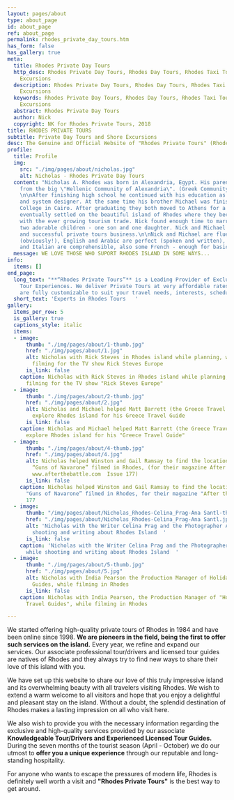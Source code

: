 ```yaml
---
layout: pages/about
type: about_page
id: about_page
ref: about_page
permalink: rhodes_private_day_tours.htm
has_form: false
has_gallery: true
meta:
  title: Rhodes Private Day Tours
  http_desc: Rhodes Private Day Tours, Rhodes Day Tours, Rhodes Taxi Tours and Shore
    Excursions
  description: Rhodes Private Day Tours, Rhodes Day Tours, Rhodes Taxi Tours and Shore
    Excursions
  keywords: Rhodes Private Day Tours, Rhodes Day Tours, Rhodes Taxi Tours and Shore
    Excursions
  abstract: Rhodes Private Day Tours
  author: Nick
  copyright: NK for Rhodes Private Tours, 2018
title: RHODES PRIVATE TOURS
subtitle: Private Day Tours and Shore Excursions
desc: The Genuine and Official Website of "Rhodes Private Tours" (RhodesPrivateTours.Com)
profile:
  title: Profile
  img:
    src: "./img/pages/about/nicholas.jpg"
    alt: Nicholas - Rhodes Private Day Tours
  content: "Nicholas A. Rhodes was born in Alexandria, Egypt. His parents were Greek,
    from the big \"Hellenic Community of Alexandria\". (Greek Community of Alexandria)
    \n\nAfter finishing high school he continued with his education as a programming
    and system designer. At the same time his brother Michael was finishing the Tourism
    College in Cairo. After graduating they both moved to Athens for a few years and
    eventually settled on the beautiful island of Rhodes where they became involved
    with the ever growing tourism trade. Nick found enough time to marry and produce
    two adorable children - one son and one daughter. Nick and Michael now run a professional
    and successful private tours business.\n\nNick and Michael are fluent in Greek
    (obviously!), English and Arabic are perfect (spoken and written), Spanish, German
    and Italian are comprehensible, also some French - enough for basic conversation."
  message: WE LOVE THOSE WHO SUPORT RHODES ISLAND IN SOME WAYS...
info:
  items: []
end_page:
  long_text: "**“Rhodes Private Tours”** is a Leading Provider of Exclusive and Personalized
    Tour Experiences. We deliver Private Tours at very affordable rates. All our tours
    are fully customizable to suit your travel needs, interests, schedules, and dates."
  short_text: 'Experts in Rhodes Tours   '
gallery:
  items_per_row: 5
  is_gallery: true
  captions_style: italic
  items:
  - image:
      thumb: "./img/pages/about/1-thumb.jpg"
      href: "./img/pages/about/1.jpg"
      alt: Nicholas with Rick Steves in Rhodes island while planning, writing and
        filming for the TV show Rick Steves Europe
      is_link: false
    caption: Nicholas with Rick Steves in Rhodes island while planning, writing and
      filming for the TV show "Rick Steves Europe"
  - image:
      thumb: "./img/pages/about/2-thumb.jpg"
      href: "./img/pages/about/2.jpg"
      alt: Nicholas and Michael helped Matt Barrett (the Greece Travel Expert) to
        explore Rhodes island for his Greece Travel Guide
      is_link: false
    caption: Nicholas and Michael helped Matt Barrett (the Greece Travel Expert) to
      explore Rhodes island for his "Greece Travel Guide"
  - image:
      thumb: "./img/pages/about/4-thumb.jpg"
      href: "./img/pages/about/4.jpg"
      alt: Nicholas helped Winston and Gail Ramsay to find the locations where the
        “Guns of Navarone” filmed in Rhodes, (for their magazine After the Battle
        www.afterthebattle.com  Issue 177)
      is_link: false
    caption: Nicholas helped Winston and Gail Ramsay to find the locations where the
      "Guns of Navarone” filmed in Rhodes, for their magazine "After the Battle" Issue
      177
  - image:
      thumb: "/img/pages/about/Nicholas_Rhodes-Celina_Prag-Ana Santl-thumb.jpg"
      href: "./img/pages/about/Nicholas_Rhodes-Celina_Prag-Ana Santl.jpg"
      alt: 'Nicholas with the Writer Celina Prag and the Photographer Ana Santl, while
        shooting and writing about Rhodes Island  '
      is_link: false
    caption: 'Nicholas with the Writer Celina Prag and the Photographer Ana Santl,
      while shooting and writing about Rhodes Island  '
  - image:
      thumb: "./img/pages/about/5-thumb.jpg"
      href: "./img/pages/about/5.jpg"
      alt: Nicholas with India Pearson the Production Manager of Holiday Extras Travel
        Guides, while filming in Rhodes
      is_link: false
    caption: Nicholas with India Pearson, the Production Manager of "Holiday Extras
      Travel Guides", while filming in Rhodes

---
```

We started offering high-quality private tours of Rhodes in 1984 and have been online since 1998. **We are pioneers in the field, being the first to offer such services on the island.** Every year, we refine and expand our services. Our associate professional tour/drivers and licensed tour guides are natives of Rhodes and they always try to find new ways to share their love of this island with you.

We have set up this website to share our love of this truly impressive island and its overwhelming beauty with all travelers visiting Rhodes. We wish to extend a warm welcome to all visitors and hope that you enjoy a delightful and pleasant stay on the island. Without a doubt, the splendid destination of Rhodes makes a lasting impression on all who visit here.

We also wish to provide you with the necessary information regarding the exclusive and high-quality services provided by our associate **Knowledgeable Tour/Drivers and Experienced Licensed Tour Guides.** During the seven months of the tourist season (April - October) we do our utmost to **offer you a unique experience** through our reputable and long-standing hospitality.

For anyone who wants to escape the pressures of modern life, Rhodes is definitely well worth a visit and **"Rhodes Private Tours"** is the best way to get around.